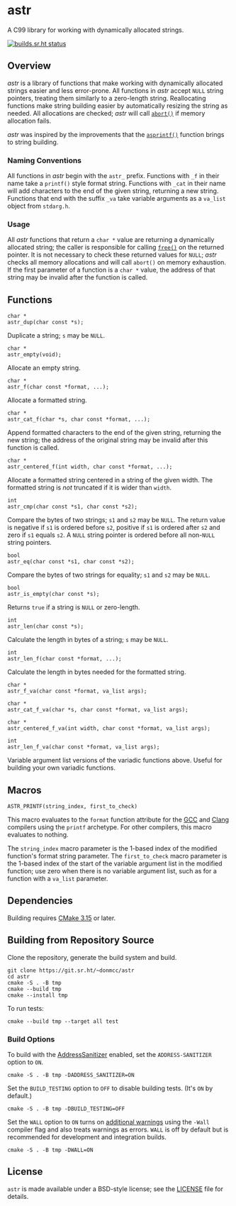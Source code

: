 # astr

A C99 library for working with dynamically allocated strings.

[![builds.sr.ht status](https://builds.sr.ht/~donmcc/astr.svg)](https://builds.sr.ht/~donmcc/astr?)


## Overview

*astr* is a library of functions that make working with dynamically allocated
strings easier and less error-prone.  All functions in *astr* accept `NULL`
string pointers, treating them similarly to a zero-length string.  Reallocating
functions make string building easier by automatically resizing the string as
needed.  All allocations are checked; *astr* will call [`abort()`][1] if memory
allocation fails.

*astr* was inspired by the improvements that the [`asprintf()`][2] function
brings to string building.

[1]: http://man7.org/linux/man-pages/man3/abort.3.html
[2]: http://man7.org/linux/man-pages/man3/asprintf.3.html

### Naming Conventions

All functions in *astr* begin with the `astr_` prefix. Functions with `_f` in
their name take a `printf()` style format string.  Functions with `_cat` in
their name will add characters to the end of the given string, returning a new
string.  Functions that end with the suffix `_va` take variable arguments as a
`va_list` object from `stdarg.h`.

### Usage

All *astr* functions that return a `char *` value are returning a dynamically
allocated string; the caller is responsible for calling [`free()`][3] on the
returned pointer.  It is not necessary to check these returned values for
`NULL`; *astr* checks all memory allocations and will call `abort()` on memory
exhaustion.  If the first parameter of a function is a `char *` value, the
address of that string may be invalid after the function is called.

[3]: http://man7.org/linux/man-pages/man3/free.3.html


## Functions

    char *
    astr_dup(char const *s);

Duplicate a string; `s` may be `NULL`.

    char *
    astr_empty(void);

Allocate an empty string.

    char *
    astr_f(char const *format, ...);

Allocate a formatted string.

    char *
    astr_cat_f(char *s, char const *format, ...);

Append formatted characters to the end of the given string, returning the
new string; the address of the original string may be invalid after this
function is called.

    char *
    astr_centered_f(int width, char const *format, ...);

Allocate a formatted string centered in a string of the given width.  The
formatted string is _not_ truncated if it is wider than `width`.

    int
    astr_cmp(char const *s1, char const *s2);

Compare the bytes of two strings; `s1` and `s2` may be `NULL`.  The return
value is negative if `s1` is ordered before `s2`, positive if `s1` is ordered
after `s2` and zero if `s1` equals `s2`.  A `NULL` string pointer is ordered 
before all non-`NULL` string pointers.

    bool
    astr_eq(char const *s1, char const *s2);

Compare the bytes of two strings for equality; `s1` and `s2` may be `NULL`.

    bool
    astr_is_empty(char const *s);

Returns `true` if a string is `NULL` or zero-length.

    int
    astr_len(char const *s);

Calculate the length in bytes of a string; `s` may be `NULL`.

    int
    astr_len_f(char const *format, ...);

Calculate the length in bytes needed for the formatted string.

    char *
    astr_f_va(char const *format, va_list args);

    char *
    astr_cat_f_va(char *s, char const *format, va_list args);

    char *
    astr_centered_f_va(int width, char const *format, va_list args);

    int
    astr_len_f_va(char const *format, va_list args);

Variable argument list versions of the variadic functions above.  Useful for
building your own variadic functions.


## Macros

    ASTR_PRINTF(string_index, first_to_check)

This macro evaluates to the `format` function attribute for the [GCC][20] and
[Clang][21] compilers using the `printf` archetype.  For other compilers, this
macro evaluates to nothing.

The `string_index` macro parameter is the 1-based index of the modified
function's format string parameter.  The `first_to_check` macro parameter is the
1-based index of the start of the variable argument list in the modified
function; use zero when there is no variable argument list, such as for a
function with a `va_list` parameter.

[20]: https://gcc.gnu.org/onlinedocs/gcc/Common-Function-Attributes.html#index-format-function-attribute
[21]: https://clang.llvm.org/docs/AttributeReference.html#format


## Dependencies

Building requires [CMake 3.15][30] or later.

[30]: https://cmake.org


## Building from Repository Source

Clone the repository, generate the build system and build.

    git clone https://git.sr.ht/~donmcc/astr
    cd astr
    cmake -S . -B tmp
    cmake --build tmp
    cmake --install tmp

To run tests:

    cmake --build tmp --target all test

### Build Options

To build with the [AddressSanitizer][41] enabled, set the `ADDRESS-SANITIZER`
option to `ON`.

    cmake -S . -B tmp -DADDRESS_SANITIZER=ON

Set the `BUILD_TESTING` option to `OFF` to disable building tests.  (It's `ON`
by default.)

    cmake -S . -B tmp -DBUILD_TESTING=OFF

Set the `WALL` option to `ON` turns on [additional warnings][42] using the 
`-Wall` compiler flag and also treats warnings as errors.  `WALL` is off by
default but is recommended for development and integration builds.

    cmake -S . -B tmp -DWALL=ON

[41]: https://clang.llvm.org/docs/LeakSanitizer.html
[42]: https://gcc.gnu.org/onlinedocs/gcc/Warning-Options.html#Warning-Options


## License
`astr` is made available under a BSD-style license; see the [LICENSE][91] file
for details.

[91]: https://git.sr.ht/~donmcc/astr/tree/master/LICENSE
